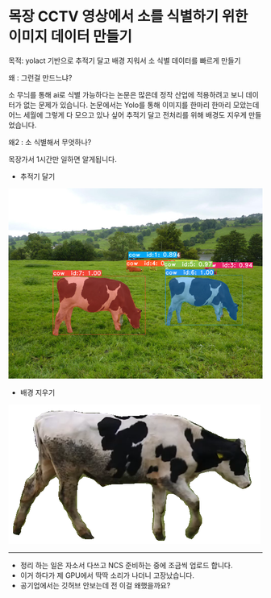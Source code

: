 목장 CCTV 영상에서 소를 식별하기 위한 이미지 데이터 만들기 
==============================================


목적: yolact 기반으로 추적기 달고 배경 지워서
소 식별 데이터를 빠르게 만들기

왜 : 그런걸 만드느냐?

소 무늬를 통해 ai로 식별 가능하다는 논문은 많은데 
정작 산업에 적용하려고 보니 데이터가 없는 문제가 있습니다. 
논문에서는 Yolo를 통해 이미지를 한마리 한마리 모았는데
어느 세월에 그렇게 다 모으고 있나 싶어
추적기 달고 전처리를 위해 배경도 지우게 만들었습니다. 

왜2 : 소 식별해서 무엇하나?

목장가서 1시간만 일하면 알게됩니다. 

+ 추적기 달기

![output_image](./output_image.png)

+ 배경 지우기

![cow_id_1_num_0](./cow_id_1_num_0.png)


--------------------------------------
- 정리 하는 일은 자소서 다쓰고 NCS 준비하는 중에 조금씩 업로드 합니다. 
- 이거 하다가 제 GPU에서 딱딱 소리가 나더니 고장났습니다. 
- 공기업에서는 깃허브 안보는데 전 이걸 왜했을까요?
